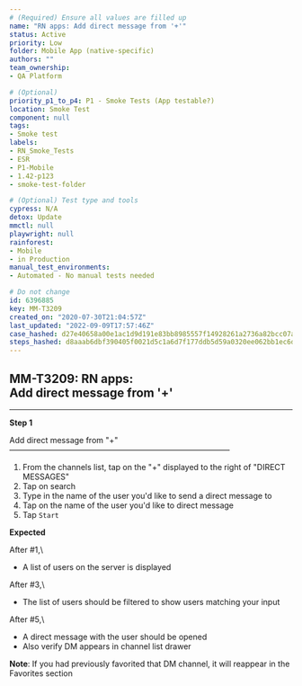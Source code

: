 ```yaml
---
# (Required) Ensure all values are filled up
name: "RN apps: Add direct message from '+'"
status: Active
priority: Low
folder: Mobile App (native-specific)
authors: ""
team_ownership: 
- QA Platform

# (Optional)
priority_p1_to_p4: P1 - Smoke Tests (App testable?)
location: Smoke Test
component: null
tags: 
- Smoke test
labels: 
- RN_Smoke_Tests
- ESR
- P1-Mobile
- 1.42-p123
- smoke-test-folder

# (Optional) Test type and tools
cypress: N/A
detox: Update
mmctl: null
playwright: null
rainforest: 
- Mobile
- in Production
manual_test_environments: 
- Automated - No manual tests needed

# Do not change
id: 6396885
key: MM-T3209
created_on: "2020-07-30T21:04:57Z"
last_updated: "2022-09-09T17:57:46Z"
case_hashed: d27e40658a00e1ac1d9d191e83bb8985557f14928261a2736a82bcc07a2d79ead0337d9ecd42adf544214583beae94e8
steps_hashed: d8aaab6dbf390405f0021d5c1a6d7f177ddb5d59a0320ee062bb1ec6df94fb7a4636283879d07029d7e67f058641f63d
---
```


<!-- (Auto-generated) Based on frontmatter's "key" and "name" -->

## MM-T3209: RN apps: Add direct message from '+'

---

**Step 1**

Add direct message from "+"\
————————————————————————————

1. From the channels list, tap on the "+" displayed to the right of "DIRECT MESSAGES"
2. Tap on search
3. Type in the name of the user you'd like to send a direct message to
4. Tap on the name of the user you'd like to direct message
5. Tap `Start`

**Expected**

After #1,\\

- A list of users on the server is displayed

After #3,\\

- The list of users should be filtered to show users matching your input

After #5,\\

- A direct message with the user should be opened
- Also verify DM appears in channel list drawer

**Note**: If you had previously favorited that DM channel, it will reappear in the Favorites section
